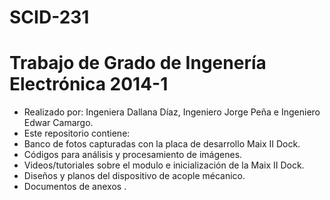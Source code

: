 # SCID-231
# Trabajo de Grado de Ingenería Electrónica 2014-1
- Realizado por: Ingeniera Dallana Díaz, Ingeniero Jorge Peña e Ingeniero Edwar Camargo.
- Este repositorio contiene:
- Banco de fotos capturadas con la placa de desarrollo Maix II Dock.
- Códigos para análisis y procesamiento de imágenes.
- Videos/tutoriales sobre el modulo e inicialización de la Maix II Dock.
- Diseños y planos del dispositivo de acople mécanico.
- Documentos de anexos .
